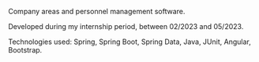 Company areas and personnel management software.

Developed during my internship period, between 02/2023 and 05/2023.

Technologies used: Spring, Spring Boot, Spring Data, Java, JUnit, Angular, Bootstrap.
